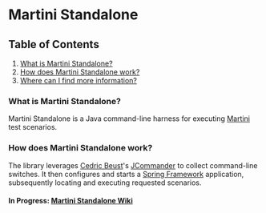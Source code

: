 # Martini Standalone 

## Table of Contents
1. [What is Martini Standalone?](#what)
1. [How does Martini Standalone work?](#how)
1. [Where can I find more information?](#info)

### What is Martini Standalone? <a name="what"></a>

Martini Standalone is a Java command-line harness for executing [Martini](https://github.com/qas-guru/martini-core) 
test scenarios.

### How does Martini Standalone work? <a name="how"></a>

The library leverages [Cedric Beust](https://beust.com/weblog/)'s [JCommander](http://jcommander.org/) to 
collect command-line switches. It then configures and starts a 
[Spring Framework](https://spring.io/projects/spring-framework) application, subsequently
locating and executing requested scenarios.

#### In Progress: [Martini Standalone Wiki](https://github.com/qas-guru/martini-standalone/wiki)